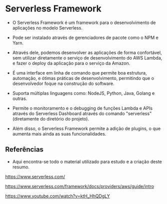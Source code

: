 # Serverless Framework

- O Serverless Framework é um framework para o desenvolvimento de aplicações no modelo Serverless. 

- Pode ser instalado através de gerenciadores de pacote como o NPM e Yarn.

- Através dele, podemos desenvolver as aplicações de forma confortável, sem utilizar diretamente o serviço de desenvolvimento do AWS Lambda, e fazer o deploy da aplicação para o serviço da Amazon.

- É uma interface em linha de comando que permite boa estrutura, automação, e ótimas práticas de desenvolvimento, permitindo que o desenvolvedor foque na construção do software.

- Suporta múltiplas linguagens como: NodeJS, Python, Java, Golang e outras.

- Permite o monitoramento e o debugging de funções Lambda e APIs através do Serverless Dashboard através do comando "serverless" (diretamente do diretório do projeto).

- Além disso, o Serverless Framework permite a adição de plugins, o que aumenta mais ainda as suas funcionalidades. 

## Referências

- Aqui encontra-se todo o material utilizado para estudo e a criação deste resumo.

https://www.serverless.com/

https://www.serverless.com/framework/docs/providers/aws/guide/intro

https://www.youtube.com/watch?v=ktH_HhQDgLY


